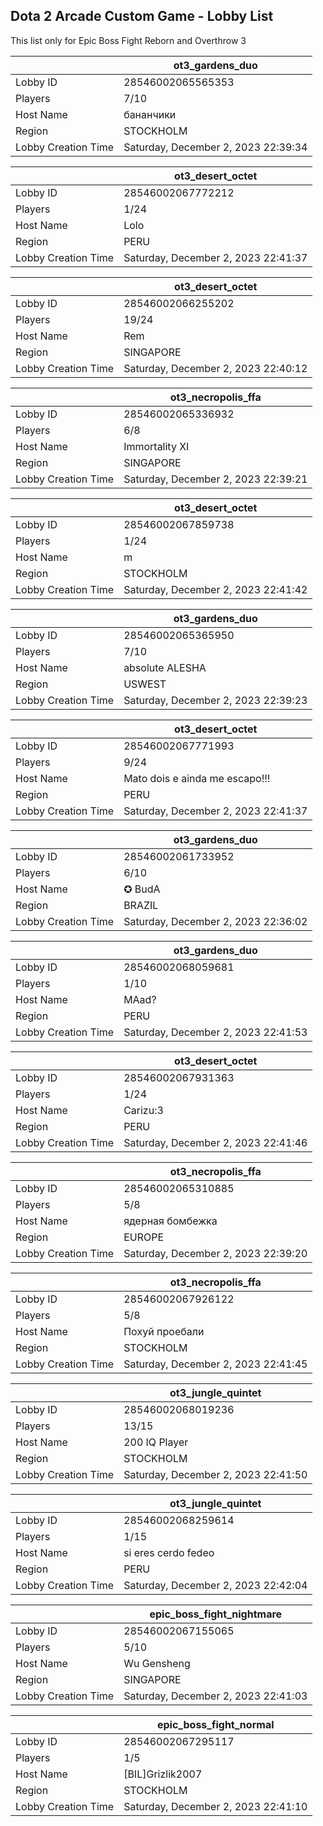 ## Dota 2 Arcade Custom Game - Lobby List

This list only for Epic Boss Fight Reborn and Overthrow 3

|  | ot3_gardens_duo |
| ------ | ------ |
| Lobby ID | 28546002065565353 |
| Players | 7/10 |
| Host Name | бананчики |
| Region | STOCKHOLM |
| Lobby Creation Time | Saturday, December 2, 2023 22:39:34 |


|  | ot3_desert_octet |
| ------ | ------ |
| Lobby ID | 28546002067772212 |
| Players | 1/24 |
| Host Name | Lolo |
| Region | PERU |
| Lobby Creation Time | Saturday, December 2, 2023 22:41:37 |


|  | ot3_desert_octet |
| ------ | ------ |
| Lobby ID | 28546002066255202 |
| Players | 19/24 |
| Host Name | Rem || JeJunggerHunt12 |
| Region | SINGAPORE |
| Lobby Creation Time | Saturday, December 2, 2023 22:40:12 |


|  | ot3_necropolis_ffa |
| ------ | ------ |
| Lobby ID | 28546002065336932 |
| Players | 6/8 |
| Host Name | Immortality XI |
| Region | SINGAPORE |
| Lobby Creation Time | Saturday, December 2, 2023 22:39:21 |


|  | ot3_desert_octet |
| ------ | ------ |
| Lobby ID | 28546002067859738 |
| Players | 1/24 |
| Host Name | m |
| Region | STOCKHOLM |
| Lobby Creation Time | Saturday, December 2, 2023 22:41:42 |


|  | ot3_gardens_duo |
| ------ | ------ |
| Lobby ID | 28546002065365950 |
| Players | 7/10 |
| Host Name | absolute ALESHA |
| Region | USWEST |
| Lobby Creation Time | Saturday, December 2, 2023 22:39:23 |


|  | ot3_desert_octet |
| ------ | ------ |
| Lobby ID | 28546002067771993 |
| Players | 9/24 |
| Host Name | Mato dois e ainda me escapo!!! |
| Region | PERU |
| Lobby Creation Time | Saturday, December 2, 2023 22:41:37 |


|  | ot3_gardens_duo |
| ------ | ------ |
| Lobby ID | 28546002061733952 |
| Players | 6/10 |
| Host Name | ✪ BudA |
| Region | BRAZIL |
| Lobby Creation Time | Saturday, December 2, 2023 22:36:02 |


|  | ot3_gardens_duo |
| ------ | ------ |
| Lobby ID | 28546002068059681 |
| Players | 1/10 |
| Host Name | MAad? |
| Region | PERU |
| Lobby Creation Time | Saturday, December 2, 2023 22:41:53 |


|  | ot3_desert_octet |
| ------ | ------ |
| Lobby ID | 28546002067931363 |
| Players | 1/24 |
| Host Name | Carizu:3 |
| Region | PERU |
| Lobby Creation Time | Saturday, December 2, 2023 22:41:46 |


|  | ot3_necropolis_ffa |
| ------ | ------ |
| Lobby ID | 28546002065310885 |
| Players | 5/8 |
| Host Name | ядерная бомбежка |
| Region | EUROPE |
| Lobby Creation Time | Saturday, December 2, 2023 22:39:20 |


|  | ot3_necropolis_ffa |
| ------ | ------ |
| Lobby ID | 28546002067926122 |
| Players | 5/8 |
| Host Name | Поxуй проебали |
| Region | STOCKHOLM |
| Lobby Creation Time | Saturday, December 2, 2023 22:41:45 |


|  | ot3_jungle_quintet |
| ------ | ------ |
| Lobby ID | 28546002068019236 |
| Players | 13/15 |
| Host Name | 200 IQ Player |
| Region | STOCKHOLM |
| Lobby Creation Time | Saturday, December 2, 2023 22:41:50 |


|  | ot3_jungle_quintet |
| ------ | ------ |
| Lobby ID | 28546002068259614 |
| Players | 1/15 |
| Host Name | si eres cerdo fedeo |
| Region | PERU |
| Lobby Creation Time | Saturday, December 2, 2023 22:42:04 |


|  | epic_boss_fight_nightmare |
| ------ | ------ |
| Lobby ID | 28546002067155065 |
| Players | 5/10 |
| Host Name | Wu Gensheng |
| Region | SINGAPORE |
| Lobby Creation Time | Saturday, December 2, 2023 22:41:03 |


|  | epic_boss_fight_normal |
| ------ | ------ |
| Lobby ID | 28546002067295117 |
| Players | 1/5 |
| Host Name | [BIL]Grizlik2007 |
| Region | STOCKHOLM |
| Lobby Creation Time | Saturday, December 2, 2023 22:41:10 |


